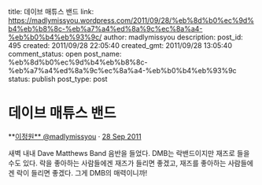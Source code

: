 title: 데이브 매튜스 밴드
link: https://madlymissyou.wordpress.com/2011/09/28/%eb%8d%b0%ec%9d%b4%eb%b8%8c-%eb%a7%a4%ed%8a%9c%ec%8a%a4-%eb%b0%b4%eb%93%9c/
author: madlymissyou
description: 
post_id: 495
created: 2011/09/28 22:05:40
created_gmt: 2011/09/28 13:05:40
comment_status: open
post_name: %eb%8d%b0%ec%9d%b4%eb%b8%8c-%eb%a7%a4%ed%8a%9c%ec%8a%a4-%eb%b0%b4%eb%93%9c
status: publish
post_type: post

# 데이브 매튜스 밴드

**[이정원** @madlymissyou](https://twitter.com/madlymissyou) · [28 Sep 2011](https://twitter.com/madlymissyou/status/118841230833627136)

새벽 내내 Dave Matthews Band 음반을 들었다. DMB는 락밴드이지만 재즈로 들을 수도 있다. 락을 좋아하는 사람들에겐 재즈가 들리면 좋겠고, 재즈를 좋아하는 사람들에겐 락이 들리면 좋겠다. 그게 DMB의 매력이니까!